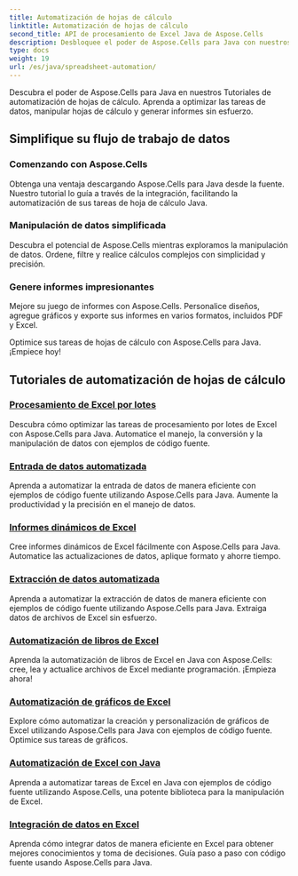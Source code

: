 ```yaml
---
title: Automatización de hojas de cálculo
linktitle: Automatización de hojas de cálculo
second_title: API de procesamiento de Excel Java de Aspose.Cells
description: Desbloquee el poder de Aspose.Cells para Java con nuestros completos tutoriales. Aprenda la automatización de hojas de cálculo paso a paso para un desarrollo Java eficiente.
type: docs
weight: 19
url: /es/java/spreadsheet-automation/
---
```


Descubra el poder de Aspose.Cells para Java en nuestros Tutoriales de automatización de hojas de cálculo. Aprenda a optimizar las tareas de datos, manipular hojas de cálculo y generar informes sin esfuerzo.

## Simplifique su flujo de trabajo de datos

### Comenzando con Aspose.Cells

Obtenga una ventaja descargando Aspose.Cells para Java desde la fuente. Nuestro tutorial lo guía a través de la integración, facilitando la automatización de sus tareas de hoja de cálculo Java.

### Manipulación de datos simplificada

Descubra el potencial de Aspose.Cells mientras exploramos la manipulación de datos. Ordene, filtre y realice cálculos complejos con simplicidad y precisión.

### Genere informes impresionantes

Mejore su juego de informes con Aspose.Cells. Personalice diseños, agregue gráficos y exporte sus informes en varios formatos, incluidos PDF y Excel.

Optimice sus tareas de hojas de cálculo con Aspose.Cells para Java. ¡Empiece hoy!
## Tutoriales de automatización de hojas de cálculo
### [Procesamiento de Excel por lotes](./batch-excel-processing/)
Descubra cómo optimizar las tareas de procesamiento por lotes de Excel con Aspose.Cells para Java. Automatice el manejo, la conversión y la manipulación de datos con ejemplos de código fuente.
### [Entrada de datos automatizada](./automated-data-entry/)
Aprenda a automatizar la entrada de datos de manera eficiente con ejemplos de código fuente utilizando Aspose.Cells para Java. Aumente la productividad y la precisión en el manejo de datos.
### [Informes dinámicos de Excel](./dynamic-excel-reports/)
Cree informes dinámicos de Excel fácilmente con Aspose.Cells para Java. Automatice las actualizaciones de datos, aplique formato y ahorre tiempo.
### [Extracción de datos automatizada](./automated-data-extraction/)
Aprenda a automatizar la extracción de datos de manera eficiente con ejemplos de código fuente utilizando Aspose.Cells para Java. Extraiga datos de archivos de Excel sin esfuerzo.
### [Automatización de libros de Excel](./excel-workbook-automation/)
Aprenda la automatización de libros de Excel en Java con Aspose.Cells: cree, lea y actualice archivos de Excel mediante programación. ¡Empieza ahora!
### [Automatización de gráficos de Excel](./automating-excel-charts/)
Explore cómo automatizar la creación y personalización de gráficos de Excel utilizando Aspose.Cells para Java con ejemplos de código fuente. Optimice sus tareas de gráficos. 
### [Automatización de Excel con Java](./excel-automation-with-java/)
Aprenda a automatizar tareas de Excel en Java con ejemplos de código fuente utilizando Aspose.Cells, una potente biblioteca para la manipulación de Excel.
### [Integración de datos en Excel](./data-integration-in-excel/)
Aprenda cómo integrar datos de manera eficiente en Excel para obtener mejores conocimientos y toma de decisiones. Guía paso a paso con código fuente usando Aspose.Cells para Java.
